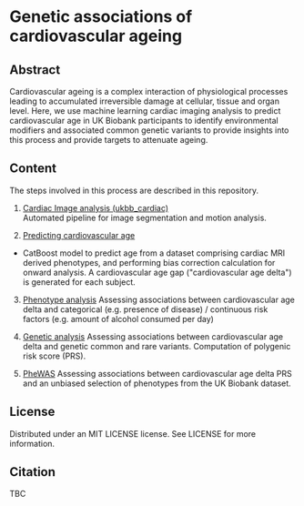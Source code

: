 # Genetic associations of cardiovascular ageing

## Abstract
Cardiovascular ageing is a complex interaction of physiological processes leading to accumulated irreversible damage at cellular, tissue and organ level. Here, we use machine learning cardiac imaging analysis to predict cardiovascular age in UK Biobank participants to identify environmental modifiers and associated common genetic variants to provide insights into this process and provide targets to attenuate ageing. 

## Content

The steps involved in this process are described in this repository.

1. [Cardiac Image analysis (ukbb_cardiac)](https://github.com/baiwenjia/ukbb_cardiac)   
Automated pipeline for image segmentation and motion analysis.

2. [Predicting cardiovascular age](https://github.com/ImperialCollegeLondon/cardiovascular_ageing/tree/main/predicting%20cardiac%20age)
- CatBoost model to predict age from a dataset comprising cardiac MRI derived phenotypes, and performing bias correction calculation for onward analysis. A cardiovascular age gap ("cardiovascular age delta") is generated for each subject. 

3. [Phenotype analysis](https://github.com/ImperialCollegeLondon/cardiovascular_ageing/tree/main/phenotype%20analysis)
Assessing associations between cardiovascular age delta and categorical (e.g. presence of disease) / continuous risk factors (e.g. amount of alcohol consumed per day) 

4. [Genetic analysis](https://github.com/ImperialCollegeLondon/cardiovascular_ageing/tree/main/genetic%20analysis) 
Assessing associations between cardiovascular age delta and genetic common and rare variants. Computation of polygenic risk score (PRS). 

5. [PheWAS](https://github.com/ImperialCollegeLondon/cardiovascular_ageing/tree/main/PheWAS)
Assessing associations between cardiovascular age delta PRS and an unbiased selection of phenotypes from the UK Biobank dataset. 

## License
Distributed under an MIT LICENSE license. See LICENSE for more information.

## Citation
TBC
